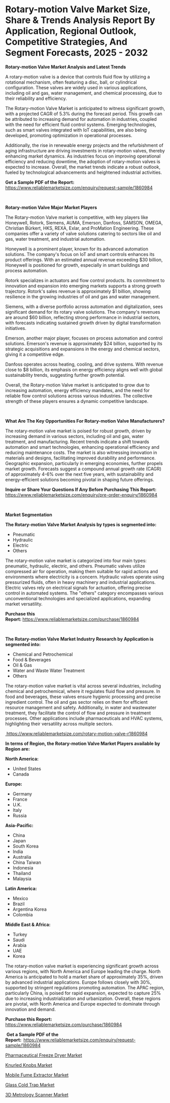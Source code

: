 <p><h1>Rotary-motion Valve Market Size, Share & Trends Analysis Report By Application, Regional Outlook, Competitive Strategies, And Segment Forecasts, 2025 - 2032</h1></p><p><strong>Rotary-motion Valve Market Analysis and Latest Trends</strong></p>
<p><p>A rotary-motion valve is a device that controls fluid flow by utilizing a rotational mechanism, often featuring a disc, ball, or cylindrical configuration. These valves are widely used in various applications, including oil and gas, water management, and chemical processing, due to their reliability and efficiency.</p><p>The Rotary-motion Valve Market is anticipated to witness significant growth, with a projected CAGR of 5.3% during the forecast period. This growth can be attributed to increasing demand for automation in industries, coupled with the need for efficient fluid control systems. Emerging technologies, such as smart valves integrated with IoT capabilities, are also being developed, promoting optimization in operational processes.</p><p>Additionally, the rise in renewable energy projects and the refurbishment of aging infrastructure are driving investments in rotary-motion valves, thereby enhancing market dynamics. As industries focus on improving operational efficiency and reducing downtime, the adoption of rotary-motion valves is expected to increase. Overall, the market trends indicate a robust outlook, fueled by technological advancements and heightened industrial activities.</p></p>
<p><strong>Get a Sample PDF of the Report:&nbsp;</strong> <a href="https://www.reliablemarketsize.com/enquiry/request-sample/1860984?utm_campaign=1832&utm_medium=2&utm_source=Github&utm_content=ia&utm_term=28022025&utm_id=rotary-motion-valve">https://www.reliablemarketsize.com/enquiry/request-sample/1860984</a></p>
<p>&nbsp;</p>
<p><strong>Rotary-motion Valve Major Market Players</strong></p>
<p><p>The Rotary-motion Valve market is competitive, with key players like Honeywell, Rotork, Siemens, AUMA, Emerson, Danfoss, SAMSON, OMEGA, Christian Bürkert, HKS, REXA, Exlar, and ProMation Engineering. These companies offer a variety of valve solutions catering to sectors like oil and gas, water treatment, and industrial automation.</p><p>Honeywell is a prominent player, known for its advanced automation solutions. The company's focus on IoT and smart controls enhances its product offerings. With an estimated annual revenue exceeding $30 billion, Honeywell is positioned for growth, especially in smart buildings and process automation.</p><p>Rotork specializes in actuators and flow control products. Its commitment to innovation and expansion into emerging markets supports a strong growth trajectory. Rotork's sales revenue is approximately $1 billion, showing resilience in the growing industries of oil and gas and water management.</p><p>Siemens, with a diverse portfolio across automation and digitalization, sees significant demand for its rotary valve solutions. The company's revenues are around $60 billion, reflecting strong performance in industrial sectors, with forecasts indicating sustained growth driven by digital transformation initiatives.</p><p>Emerson, another major player, focuses on process automation and control solutions. Emerson's revenue is approximately $24 billion, supported by its strategic acquisitions and expansions in the energy and chemical sectors, giving it a competitive edge.</p><p>Danfoss operates across heating, cooling, and drive systems. With revenue close to $8 billion, its emphasis on energy efficiency aligns well with global sustainability trends, suggesting further growth potential.</p><p>Overall, the Rotary-motion Valve market is anticipated to grow due to increasing automation, energy efficiency mandates, and the need for reliable flow control solutions across various industries. The collective strength of these players ensures a dynamic competitive landscape.</p></p>
<p>&nbsp;</p>
<p><strong>What Are The Key Opportunities For Rotary-motion Valve Manufacturers?</strong></p>
<p><p>The rotary-motion valve market is poised for robust growth, driven by increasing demand in various sectors, including oil and gas, water treatment, and manufacturing. Recent trends indicate a shift towards automation and smart technologies, enhancing operational efficiency and reducing maintenance costs. The market is also witnessing innovation in materials and designs, facilitating improved durability and performance. Geographic expansion, particularly in emerging economies, further propels market growth. Forecasts suggest a compound annual growth rate (CAGR) of approximately 4-6% over the next five years, with sustainability and energy-efficient solutions becoming pivotal in shaping future offerings.</p></p>
<p><strong>Inquire or Share Your Questions If Any Before Purchasing This Report:</strong> <a href="https://www.reliablemarketsize.com/enquiry/pre-order-enquiry/1860984?utm_campaign=1832&utm_medium=2&utm_source=Github&utm_content=ia&utm_term=28022025&utm_id=rotary-motion-valve">https://www.reliablemarketsize.com/enquiry/pre-order-enquiry/1860984</a></p>
<p>&nbsp;</p>
<p><strong>Market Segmentation</strong></p>
<p><strong>The Rotary-motion Valve Market Analysis by types is segmented into:</strong></p>
<p><ul><li>Pneumatic</li><li>Hydraulic</li><li>Electric</li><li>Others</li></ul></p>
<p><p>The rotary-motion valve market is categorized into four main types: pneumatic, hydraulic, electric, and others. Pneumatic valves utilize compressed air for operation, making them suitable for rapid actions and environments where electricity is a concern. Hydraulic valves operate using pressurized fluids, often in heavy machinery and industrial applications. Electric valves rely on electrical signals for actuation, offering precise control in automated systems. The "others" category encompasses various unconventional technologies and specialized applications, expanding market versatility.</p></p>
<p><strong>Purchase this Report:&nbsp;</strong><a href="https://www.reliablemarketsize.com/purchase/1860984?utm_campaign=1832&utm_medium=2&utm_source=Github&utm_content=ia&utm_term=28022025&utm_id=rotary-motion-valve">https://www.reliablemarketsize.com/purchase/1860984</a></p>
<p>&nbsp;</p>
<p><strong>The Rotary-motion Valve Market Industry Research by Application is segmented into:</strong></p>
<p><ul><li>Chemical and Petrochemical</li><li>Food & Beverages</li><li>Oil & Gas</li><li>Water and Waste Water Treatment</li><li>Others</li></ul></p>
<p><p>The rotary-motion valve market is vital across several industries, including chemical and petrochemical, where it regulates fluid flow and pressure. In food and beverages, these valves ensure hygienic processing and precise ingredient control. The oil and gas sector relies on them for efficient resource management and safety. Additionally, in water and wastewater treatment, they facilitate the control of flow and pressure in treatment processes. Other applications include pharmaceuticals and HVAC systems, highlighting their versatility across multiple sectors.</p></p>
<p><a href="https://www.reliablemarketsize.com/rotary-motion-valve-r1860984?utm_campaign=1832&utm_medium=2&utm_source=Github&utm_content=ia&utm_term=28022025&utm_id=rotary-motion-valve">&nbsp;https://www.reliablemarketsize.com/rotary-motion-valve-r1860984</a></p>
<p><strong>In terms of Region, the Rotary-motion Valve Market Players available by Region are:</strong></p>
<p>
    <p> <strong> North America: </strong>
        <ul>
            <li>United States</li>
            <li>Canada</li>
        </ul>
        </p> 
    <p> <strong> Europe: </strong>
        <ul>
            <li>Germany</li>
            <li>France</li>
            <li>U.K.</li>
            <li>Italy</li>
            <li>Russia</li>
        </ul>
        </p> 
    <p> <strong> Asia-Pacific: </strong>
        <ul>
            <li>China</li>
            <li>Japan</li>
            <li>South Korea</li>
            <li>India</li>
            <li>Australia</li>
            <li>China Taiwan</li>
            <li>Indonesia</li>
            <li>Thailand</li>
            <li>Malaysia</li>
        </ul>
        </p> 
    <p> <strong> Latin America: </strong>
        <ul>
            <li>Mexico</li>
            <li>Brazil</li>
            <li>Argentina Korea</li>
            <li>Colombia</li>
        </ul>
        </p> 
    <p> <strong> Middle East & Africa: </strong>
        <ul>
            <li>Turkey</li>
            <li>Saudi</li>
            <li>Arabia</li>
            <li>UAE</li>
            <li>Korea</li>
        </ul>
    </p>
    </p>
<p><p>The rotary-motion valve market is experiencing significant growth across various regions, with North America and Europe leading the charge. North America is anticipated to hold a market share of approximately 35%, driven by advanced industrial applications. Europe follows closely with 30%, supported by stringent regulations promoting automation. The APAC region, particularly China, is poised for rapid expansion, expected to capture 25% due to increasing industrialization and urbanization. Overall, these regions are pivotal, with North America and Europe expected to dominate through innovation and demand.</p></p>
<p><strong>Purchase this Report: </strong><a href="https://www.reliablemarketsize.com/purchase/1860984?utm_campaign=1832&utm_medium=2&utm_source=Github&utm_content=ia&utm_term=28022025&utm_id=rotary-motion-valve">https://www.reliablemarketsize.com/purchase/1860984</a></p>
<p>&nbsp;<strong>Get a Sample PDF of the Report:&nbsp;&nbsp;</strong><a href="https://www.reliablemarketsize.com/enquiry/request-sample/1860984?utm_campaign=1832&utm_medium=2&utm_source=Github&utm_content=ia&utm_term=28022025&utm_id=rotary-motion-valve">https://www.reliablemarketsize.com/enquiry/request-sample/1860984</a></p>
<p><strong></strong></p>
<p><p><a href="https://github.com/knipsfilip8f/Market-Research-Report-List-1/blob/main/pharmaceutical-freeze-dryer-market.md?utm_campaign=1832&utm_medium=2&utm_source=Github&utm_content=ia&utm_term=28022025&utm_id=rotary-motion-valve">Pharmaceutical Freeze Dryer Market</a></p><p><a href="https://github.com/ogbadujonito22/Market-Research-Report-List-1/blob/main/knurled-knobs-market.md?utm_campaign=1832&utm_medium=2&utm_source=Github&utm_content=ia&utm_term=28022025&utm_id=rotary-motion-valve">Knurled Knobs Market</a></p><p><a href="https://github.com/ghimergela93/Market-Research-Report-List-1/blob/main/mobile-fume-extractor-market.md?utm_campaign=1832&utm_medium=2&utm_source=Github&utm_content=ia&utm_term=28022025&utm_id=rotary-motion-valve">Mobile Fume Extractor Market</a></p><p><a href="https://github.com/dovbusmrking/Market-Research-Report-List-1/blob/main/glass-cold-trap-market.md?utm_campaign=1832&utm_medium=2&utm_source=Github&utm_content=ia&utm_term=28022025&utm_id=rotary-motion-valve">Glass Cold Trap Market</a></p><p><a href="https://github.com/azetehhasle/Market-Research-Report-List-1/blob/main/3d-metrology-scanner-market.md?utm_campaign=1832&utm_medium=2&utm_source=Github&utm_content=ia&utm_term=28022025&utm_id=rotary-motion-valve">3D Metrology Scanner Market</a></p></p>